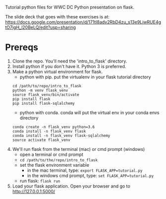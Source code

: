 Tutorial python files for WWC DC Python presentation on flask.

The slide deck that goes with these exercises is at: https://docs.google.com/presentation/d/171tl8adv2RbD4zu_s13e9LjwRUE4gtO7igH_l20BeLQ/edit?usp=sharing

# Prereqs
1. Clone the repo. You'll need the 'intro_to_flask' directory.
1. Install python if you don't have it. Python 3 is preferred.
1. Make a python virtual environment for flask.
    * python with pip. put the virtualenv in your flask tutorial directory
    ```
    cd /path/to/repo/intro_to_flask
    python -m venv flask_venv
    source flask_venv/bin/activate
    pip install flask
    pip install flask-sqlalchemy
    ```
    * python with conda. conda will put the virtual env in your conda envs directory
    ```
    conda create -n flask_venv python=3.6
    conda install -n flask_venv flask
    conda install -n flask_venv flask-sqlalchemy
    source activate flask_venv
	  ```
1. We'll run flask from the terminal (mac) or cmd prompt (windows)
   * open a terminal or cmd prompt
   * `cd /path/to/the/repo/intro_to_flask`
   * set the flask environment variable
     * in the mac terminal, type: `export FLASK_APP=tutorial.py`
     * in the windows cmd prompt, type: `set FLASK_APP=tutorial.py`
   * run flask: `flask run`
1. Load your flask application. Open your browser and go to http://127.0.0.1:5000/
